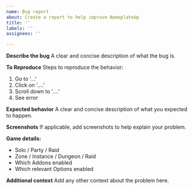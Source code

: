 ```yaml
---
name: Bug report
about: Create a report to help improve NameplateUp
title: ''
labels: ''
assignees: ''

---
```


**Describe the bug**
A clear and concise description of what the bug is.

**To Reproduce**
Steps to reproduce the behavior:
1. Go to '...'
2. Click on '....'
3. Scroll down to '....'
4. See error

**Expected behavior**
A clear and concise description of what you expected to happen.

**Screenshots**
If applicable, add screenshots to help explain your problem.

**Game details:**
 - Solo / Party / Raid
 - Zone / Instance / Dungeon / Raid
 - Which Addons enabled
 - Which relevant Options enabled

**Additional context**
Add any other context about the problem here.
